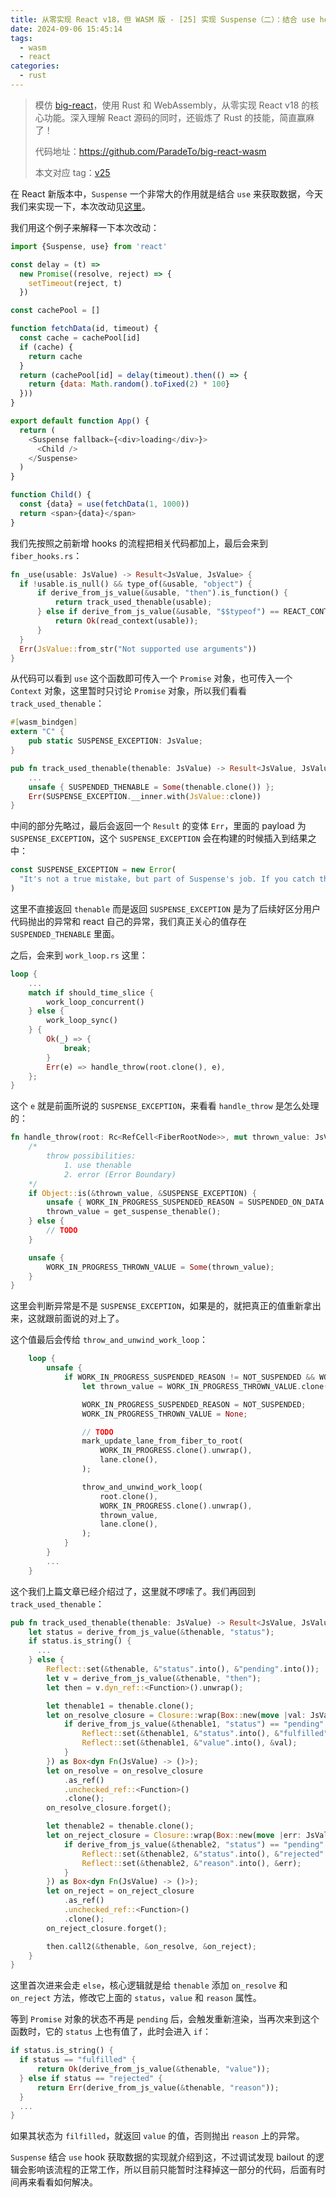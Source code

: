 ```yaml
---
title: 从零实现 React v18，但 WASM 版 - [25] 实现 Suspense（二）：结合 use hooks 获取数据
date: 2024-09-06 15:45:14
tags:
  - wasm
  - react
categories:
  - rust
---
```


> 模仿 [big-react](https://github.com/BetaSu/big-react)，使用 Rust 和 WebAssembly，从零实现 React v18 的核心功能。深入理解 React 源码的同时，还锻炼了 Rust 的技能，简直赢麻了！
>
> 代码地址：https://github.com/ParadeTo/big-react-wasm
>
> 本文对应 tag：[v25](https://github.com/ParadeTo/big-react-wasm/tree/v25)

在 React 新版本中，`Suspense` 一个非常大的作用就是结合 `use` 来获取数据，今天我们来实现一下，本次改动见[这里](https://github.com/ParadeTo/big-react-wasm/pull/27)。

我们用这个例子来解释一下本次改动：

```js
import {Suspense, use} from 'react'

const delay = (t) =>
  new Promise((resolve, reject) => {
    setTimeout(reject, t)
  })

const cachePool = []

function fetchData(id, timeout) {
  const cache = cachePool[id]
  if (cache) {
    return cache
  }
  return (cachePool[id] = delay(timeout).then(() => {
    return {data: Math.random().toFixed(2) * 100}
  }))
}

export default function App() {
  return (
    <Suspense fallback={<div>loading</div>}>
      <Child />
    </Suspense>
  )
}

function Child() {
  const {data} = use(fetchData(1, 1000))
  return <span>{data}</span>
}
```

我们先按照之前新增 hooks 的流程把相关代码都加上，最后会来到 `fiber_hooks.rs`：

```rs
fn _use(usable: JsValue) -> Result<JsValue, JsValue> {
  if !usable.is_null() && type_of(&usable, "object") {
      if derive_from_js_value(&usable, "then").is_function() {
          return track_used_thenable(usable);
      } else if derive_from_js_value(&usable, "$$typeof") == REACT_CONTEXT_TYPE {
          return Ok(read_context(usable));
      }
  }
  Err(JsValue::from_str("Not supported use arguments"))
}
```

从代码可以看到 `use` 这个函数即可传入一个 `Promise` 对象，也可传入一个 `Context` 对象，这里暂时只讨论 `Promise` 对象，所以我们看看 `track_used_thenable`：

```rs
#[wasm_bindgen]
extern "C" {
    pub static SUSPENSE_EXCEPTION: JsValue;
}

pub fn track_used_thenable(thenable: JsValue) -> Result<JsValue, JsValue> {
    ...
    unsafe { SUSPENDED_THENABLE = Some(thenable.clone()) };
    Err(SUSPENSE_EXCEPTION.__inner.with(JsValue::clone))
}
```

中间的部分先略过，最后会返回一个 `Result` 的变体 `Err`，里面的 payload 为 `SUSPENSE_EXCEPTION`，这个 `SUSPENSE_EXCEPTION` 会在构建的时候插入到结果之中：

```js
const SUSPENSE_EXCEPTION = new Error(
  "It's not a true mistake, but part of Suspense's job. If you catch the error, keep throwing it out"
)
```

这里不直接返回 `thenable` 而是返回 `SUSPENSE_EXCEPTION` 是为了后续好区分用户代码抛出的异常和 react 自己的异常，我们真正关心的值存在 `SUSPENDED_THENABLE` 里面。

之后，会来到 `work_loop.rs` 这里：

```rs
loop {
    ...
    match if should_time_slice {
        work_loop_concurrent()
    } else {
        work_loop_sync()
    } {
        Ok(_) => {
            break;
        }
        Err(e) => handle_throw(root.clone(), e),
    };
}
```

这个 `e` 就是前面所说的 `SUSPENSE_EXCEPTION`，来看看 `handle_throw` 是怎么处理的：

```rs
fn handle_throw(root: Rc<RefCell<FiberRootNode>>, mut thrown_value: JsValue) {
    /*
        throw possibilities:
            1. use thenable
            2. error (Error Boundary)
    */
    if Object::is(&thrown_value, &SUSPENSE_EXCEPTION) {
        unsafe { WORK_IN_PROGRESS_SUSPENDED_REASON = SUSPENDED_ON_DATA };
        thrown_value = get_suspense_thenable();
    } else {
        // TODO
    }

    unsafe {
        WORK_IN_PROGRESS_THROWN_VALUE = Some(thrown_value);
    }
}
```

这里会判断异常是不是 `SUSPENSE_EXCEPTION`，如果是的，就把真正的值重新拿出来，这就跟前面说的对上了。

这个值最后会传给 `throw_and_unwind_work_loop`：

```rs
    loop {
        unsafe {
            if WORK_IN_PROGRESS_SUSPENDED_REASON != NOT_SUSPENDED && WORK_IN_PROGRESS.is_some() {
                let thrown_value = WORK_IN_PROGRESS_THROWN_VALUE.clone().unwrap();

                WORK_IN_PROGRESS_SUSPENDED_REASON = NOT_SUSPENDED;
                WORK_IN_PROGRESS_THROWN_VALUE = None;

                // TODO
                mark_update_lane_from_fiber_to_root(
                    WORK_IN_PROGRESS.clone().unwrap(),
                    lane.clone(),
                );

                throw_and_unwind_work_loop(
                    root.clone(),
                    WORK_IN_PROGRESS.clone().unwrap(),
                    thrown_value,
                    lane.clone(),
                );
            }
        }
        ...
    }
```

这个我们上篇文章已经介绍过了，这里就不啰嗦了。我们再回到 `track_used_thenable`：

```rs
pub fn track_used_thenable(thenable: JsValue) -> Result<JsValue, JsValue> {
    let status = derive_from_js_value(&thenable, "status");
    if status.is_string() {
      ...
    } else {
        Reflect::set(&thenable, &"status".into(), &"pending".into());
        let v = derive_from_js_value(&thenable, "then");
        let then = v.dyn_ref::<Function>().unwrap();

        let thenable1 = thenable.clone();
        let on_resolve_closure = Closure::wrap(Box::new(move |val: JsValue| {
            if derive_from_js_value(&thenable1, "status") == "pending" {
                Reflect::set(&thenable1, &"status".into(), &"fulfilled".into());
                Reflect::set(&thenable1, &"value".into(), &val);
            }
        }) as Box<dyn Fn(JsValue) -> ()>);
        let on_resolve = on_resolve_closure
            .as_ref()
            .unchecked_ref::<Function>()
            .clone();
        on_resolve_closure.forget();

        let thenable2 = thenable.clone();
        let on_reject_closure = Closure::wrap(Box::new(move |err: JsValue| {
            if derive_from_js_value(&thenable2, "status") == "pending" {
                Reflect::set(&thenable2, &"status".into(), &"rejected".into());
                Reflect::set(&thenable2, &"reason".into(), &err);
            }
        }) as Box<dyn Fn(JsValue) -> ()>);
        let on_reject = on_reject_closure
            .as_ref()
            .unchecked_ref::<Function>()
            .clone();
        on_reject_closure.forget();

        then.call2(&thenable, &on_resolve, &on_reject);
    }
}
```

这里首次进来会走 `else`，核心逻辑就是给 `thenable` 添加 `on_resolve` 和 `on_reject` 方法，修改它上面的 `status`，`value` 和 `reason` 属性。

等到 `Promise` 对象的状态不再是 `pending` 后，会触发重新渲染，当再次来到这个函数时，它的 `status` 上也有值了，此时会进入 `if`：

```rs
if status.is_string() {
  if status == "fulfilled" {
      return Ok(derive_from_js_value(&thenable, "value"));
  } else if status == "rejected" {
      return Err(derive_from_js_value(&thenable, "reason"));
  }
  ...
}
```

如果其状态为 `filfilled`，就返回 `value` 的值，否则抛出 `reason` 上的异常。

`Suspense` 结合 `use` hook 获取数据的实现就介绍到这，不过调试发现 bailout 的逻辑会影响该流程的正常工作，所以目前只能暂时注释掉这一部分的代码，后面有时间再来看看如何解决。
